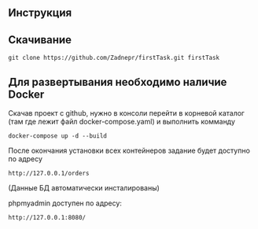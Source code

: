 Инструкция
--------------------------

Скачивание
--
    git clone https://github.com/Zadnepr/firstTask.git firstTask

Для развертывания необходимо наличие Docker
--

Скачав проект с github, нужно в консоли перейти в корневой каталог (там где лежит файл docker-compose.yaml) и выполнить комманду 
    
    docker-compose up -d --build

После окончания установки всех контейнеров задание будет доступно по адресу 

    http://127.0.0.1/orders

(Данные БД автоматически инсталированы)

phpmyadmin доступен по адресу:

    http://127.0.0.1:8080/